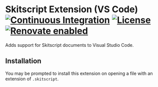 # Skitscript Extension (VS Code) [![Continuous Integration](https://github.com/skitscript/extension-vscode/workflows/Continuous%20Integration/badge.svg)](https://github.com/skitscript/extension-vscode/actions) [![License](https://img.shields.io/github/license/skitscript/extension-vscode.svg)](https://github.com/skitscript/extension-vscode/blob/master/license) [![Renovate enabled](https://img.shields.io/badge/renovate-enabled-brightgreen.svg)](https://renovatebot.com/)

Adds support for Skitscript documents to Visual Studio Code.

## Installation

You may be prompted to install this extension on opening a file with an
extension of `.skitscript`.
